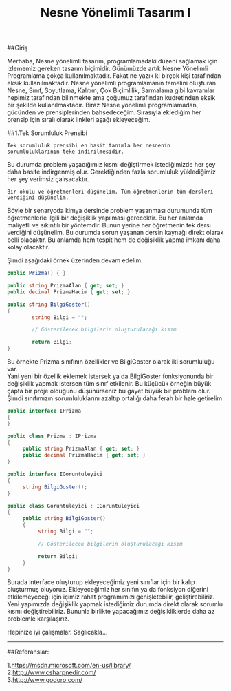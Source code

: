 ﻿---
layout: post
title: Nesne Yönelimli Tasarım I
excerpt: "Nesne Yönelimli Tasarım I"
categories: articles
comments: true
share: true
analytics: true
tags: [OOD, Nesne yönelimli tasarım, Tek Sorumluluk prensibi, SRP]
---

##Giriş

Merhaba,
Nesne yönelimli tasarım, programlamadaki düzeni sağlamak için izlememiz gereken tasarım biçimidir. 
Günümüzde artık Nesne Yönelimli Programlama çokça kullanılmaktadır. Fakat ne yazık ki birçok kişi tarafından eksik kullanılmaktadır. 
Nesne yönelimli programlamanın temelini oluşturan Nesne, Sınıf, Soyutlama, Kalıtım, Çok Biçimlilik, Sarmalama gibi kavramlar hepimiz 
tarafından bilinmekte ama çoğumuz tarafından kudretinden eksik bir şekilde kullanılmaktadır. Biraz Nesne yönelimli programlamadan, 
gücünden ve prensiplerinden bahsedeceğim. Sırasıyla eklediğim her prensip için sıralı olarak linkleri aşağı ekleyeceğim.



##1.Tek Sorumluluk Prensibi

	Tek sorumluluk prensibi en basit tanımla her nesnenin sorumluluklarının teke indirilmesidir. 
Bu durumda problem yaşadığımız kısmı değiştirmek istediğimizde her şey daha basite indirgenmiş olur. 
Gerektiğinden fazla sorumluluk yüklediğimiz her şey verimsiz çalışacaktır. 

	Bir okulu ve öğretmenleri düşünelim. Tüm öğretmenlerin tüm dersleri verdiğini düşünelim. 
Böyle bir senaryoda kimya dersinde problem yaşanması durumunda tüm öğretmenlerle ilgili bir değişiklik yapılması gerecektir. 
Bu her anlamda maliyetli ve sıkıntılı bir yöntemdir. Bunun yerine her öğretmenin tek dersi verdiğini düşünelim. 
Bu durumda sorun yaşanan dersin kaynağı direkt olarak belli olacaktır. Bu anlamda hem tespit hem de değişiklik yapma imkanı daha kolay olacaktır. 


Şimdi aşağıdaki örnek üzerinden devam edelim.

```csharp
public Prizma() { }

public string PrizmaAlan { get; set; }
public decimal PrizmaHacim { get; set; }

public string BilgiGoster()
{
        string Bilgi = "";

        // Gösterilecek bilgilerin oluşturulacağı kısım

        return Bilgi;
}
```


Bu örnekte Prizma sınıfının özellikler ve BilgiGoster olarak iki sorumluluğu var.  
Yani yeni bir özellik eklemek istersek ya da BilgiGoster fonksiyonunda bir değişiklik yapmak istersen tüm sınıf etkilenir. 
Bu küçücük örneğin büyük çapta bir proje olduğunu düşünürseniz bu gayet büyük bir problem olur. 
Şimdi sınıfımızın sorumluluklarını azaltıp ortalığı daha ferah bir hale getirelim.

```csharp
public interface IPrizma
{
}

public class Prizma : IPrizma
{
     public string PrizmaAlan { get; set; }
     public decimal PrizmaHacim { get; set; }
}

public interface IGoruntuleyici
{
     string BilgiGoster();
}

public class Goruntuleyici : IGoruntuleyici
{
     public string BilgiGoster()
     {
          string Bilgi = "";

          // Gösterilecek bilgilerin oluşturulacağı kısım

          return Bilgi;
     }
}
```

Burada interface oluşturup ekleyeceğimiz yeni sınıflar için bir kalıp oluşturmuş oluyoruz. 
Ekleyeceğimiz her sınıfın ya da fonksiyon diğerini etkilemeyeceği için içimiz rahat programımızı genişletebilir, 
geliştirebiliriz. Yeni yapımızda değişiklik yapmak istediğimiz durumda direkt olarak sorumlu kısmı değiştirebiliriz. 
Bununla birlikte yapacağımız değişikliklerde daha az problemle karşılaşırız. 

Hepinize iyi çalışmalar. Sağlıcakla...

---

##Referanslar:

1.<https://msdn.microsoft.com/en-us/library/>  
2.<http://www.csharpnedir.com/>  
3.<http://www.godoro.com/>  
